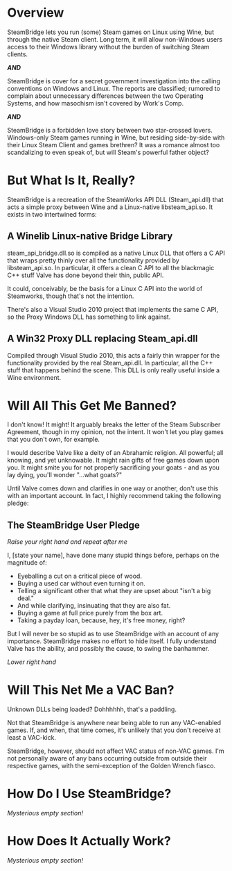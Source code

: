 Overview
================

SteamBridge lets you run (some) Steam games on Linux using Wine, but
through the native Steam client.  Long term, it will allow non-Windows
users access to their Windows library without the burden of switching
Steam clients.

***AND***

SteamBridge is cover for a secret government investigation into the
calling conventions on Windows and Linux.  The reports are classified;
rumored to complain about unnecessary differences between the two
Operating Systems, and how masochism isn't covered by Work's Comp.

***AND***

SteamBridge is a forbidden love story between two star-crossed lovers.
Windows-only Steam games running in Wine, but residing side-by-side with
their Linux Steam Client and games brethren?  It was a romance almost too
scandalizing to even speak of, but will Steam's powerful father object?

But What Is It, Really?
================

SteamBridge is a recreation of the SteamWorks API DLL (Steam\_api.dll)
that acts a simple proxy between Wine and a Linux-native libsteam\_api.so.
It exists in two intertwined forms:

A Winelib Linux-native Bridge Library
----------------

steam\_api\_bridge.dll.so is compiled as a native Linux DLL that offers
a C API that wraps pretty thinly over all the functionality provided
by libsteam\_api.so.  In particular, it offers a clean C API to all the
blackmagic C++ stuff Valve has done beyond their thin, public API.

It could, conceivably, be the basis for a Linux C API into the world of
Steamworks, though that's not the intention.

There's also a Visual Studio 2010 project that implements the same C API,
so the Proxy Windows DLL has something to link against.

A Win32 Proxy DLL replacing Steam\_api.dll
----------------

Compiled through Visual Studio 2010, this acts a fairly thin wrapper for
the functionality provided by the real Steam\_api.dll.  In particular,
all the C++ stuff that happens behind the scene.  This DLL is only really
useful inside a Wine environment.

Will All This Get Me Banned?
================

I don't know!  It might!  It arguably breaks the letter of the Steam
Subscriber Agreement, though in my opinion, not the intent.  It won't
let you play games that you don't own, for example.

I would describe Valve like a deity of an Abrahamic religion.  All
powerful; all knowing, and yet unknowable.  It might rain gifts of free
games down upon you.  It might smite you for not properly sacrificing
your goats - and as you lay dying, you'll wonder "...what goats?"

Until Valve comes down and clarifies in one way or another, don't use
this with an important account.  In fact, I highly recommend taking the
following pledge:

The SteamBridge User Pledge
----------------

*Raise your right hand and repeat after me*

I, [state your name], have done many stupid things before, perhaps on the magnitude of:

* Eyeballing a cut on a critical piece of wood.
* Buying a used car without even turning it on.
* Telling a significant other that what they are upset about "isn't a big deal."
* And while clarifying, insinuating that they are also fat.
* Buying a game at full price purely from the box art.
* Taking a payday loan, because, hey, it's free money, right?

But I will never be so stupid as to use SteamBridge with an account of
any importance.  SteamBridge makes no effort to hide itself.  I fully
understand Valve has the ability, and possibly the cause, to swing
the banhammer.

*Lower right hand*

Will This Net Me a VAC Ban?
================

Unknown DLLs being loaded?  Dohhhhhh, that's a paddling.

Not that SteamBridge is anywhere near being able to run any VAC-enabled
games.  If, and when, that time comes, it's unlikely that you don't
receive at least a VAC-kick.

SteamBridge, however, should not affect VAC status of non-VAC games.
I'm not personally aware of any bans occurring outside from outside their
respective games, with the semi-exception of the Golden Wrench fiasco.

How Do I Use SteamBridge?
================

*Mysterious empty section!*

How Does It Actually Work?
================

*Mysterious empty section!*


